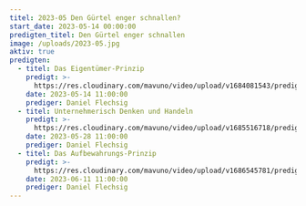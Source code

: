 ```yaml
---
titel: 2023-05 Den Gürtel enger schnallen?
start_date: 2023-05-14 00:00:00
predigten_titel: Den Gürtel enger schnallen
image: /uploads/2023-05.jpg
aktiv: true
predigten:
  - titel: Das Eigentümer-Prinzip
    predigt: >-
      https://res.cloudinary.com/mavuno/video/upload/v1684081543/predigten/2023-05%20Den%20G%C3%BCrtel%20enger%20schnallen/2023-05-14_GoDi_Mavuno_Berlin_-_G%C3%BCrtel_enger_schnallen_1_1.mp3
    date: 2023-05-14 11:00:00
    prediger: Daniel Flechsig
  - titel: Unternehmerisch Denken und Handeln
    predigt: >-
      https://res.cloudinary.com/mavuno/video/upload/v1685516718/predigten/2023-05%20Den%20G%C3%BCrtel%20enger%20schnallen/2023-05-28_GoDi_Mavuno_Berlin_-_G%C3%BCrtel_enger_schnallen_2_1.mp3
    date: 2023-05-28 11:00:00
    prediger: Daniel Flechsig
  - titel: Das Aufbewahrungs-Prinzip
    predigt: >-
      https://res.cloudinary.com/mavuno/video/upload/v1686545781/predigten/2023-05%20Den%20G%C3%BCrtel%20enger%20schnallen/2023-06-11_GoDi_Mavuno_Berlin_-_G%C3%BCrtel_enger_schallen_3.mp3
    date: 2023-06-11 11:00:00
    prediger: Daniel Flechsig
---
```

